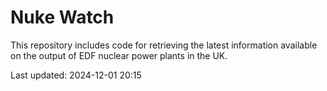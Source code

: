 # Nuke Watch

This repository includes code for retrieving the latest information available on the output of EDF nuclear power plants in the UK.

Last updated: 2024-12-01 20:15
